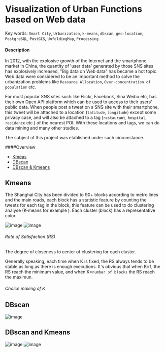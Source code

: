 # Visualization of Urban Functions based on Web data
Key words: `Smart City`, `Urbanization`, `k-means`, `dbscan`, `geo-location`, `PostgreSQL`, `PostGIS`, `UnfoldingMap`, `Processing`

#### Description
In 2012, with the explosive growth of the Internet and the smartphone market in China, the quantity of 'user data' generated by those SNS sites has explosively increased, "Big data on Web data" has became a hot topic. Web data were considered to be an important method to solve the urbanization problems like `Resource Allocation`, `Over-concentration of population` etc. 

For most popular SNS sites such like Flickr, Facebook, Sina Weibo etc, has their own Open API platform which can be used to access to their users' public data. When people post a tweet on a SNS site with their smartphone, this tweet will be attached to a location (`latitude`, `longitude`) except some privacy case, and will also be attached to a tag (`restaurant`, `hospital`, `residence` etc.) of the nearest POI. With these locations and tags, we can do data mining and many other studies.

The subject of this project was etablished under such circumstance.

####Overview
* [Kmeas](#kmeans)
* [DBscan](#dbscan)
* [DBscan & Kmeans](#dbscan-and-kmeans)

## Kmeans
The Shanghai City has been divided to 90+ blocks according to metro lines and the main roads, each block has a statistic feature by counting the tweets for each tag in the block, this feature can be used to do clustering analyse (K-means for example ). Each cluster (block) has a representative color.

![image](https://github.com/ZENG-Yuhao/Visualization-of-urban-functions-based-on-web-datas/blob/master/screenshots/result1.png)
![image](https://github.com/ZENG-Yuhao/Visualization-of-urban-functions-based-on-web-datas/blob/master/screenshots/result2.png)

###### Rate of Satisfaction (RS)
The degree of closeness to center of clustering for each cluster.

Generally speaking, each time when K is fixed, the RS always tends to be stable as long as there is enough executions. 
It's obvious that when K=1, the RS reach the minimum value, and when K=`number of blocks` the RS reach the maximun.

###### Choice making of K


## DBscan
![image](https://github.com/ZENG-Yuhao/Visualization-of-urban-functions-based-on-web-datas/blob/master/screenshots/dbscan2.png)

## DBscan and Kmeans
![image](https://github.com/ZENG-Yuhao/Visualization-of-urban-functions-based-on-web-datas/blob/master/screenshots/6.png)
![image](https://github.com/ZENG-Yuhao/Visualization-of-urban-functions-based-on-web-datas/blob/master/screenshots/9.png)

